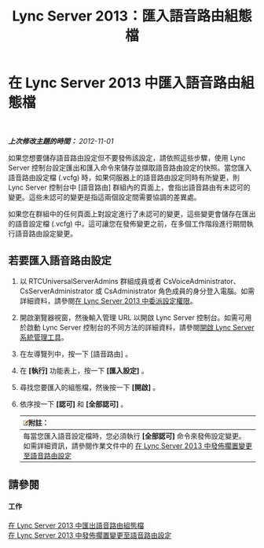 ﻿---
title: Lync Server 2013：匯入語音路由組態檔
TOCTitle: 匯入語音路由組態檔
ms:assetid: 4bac05e5-ed8b-4f10-96b0-b8a65ff356ec
ms:mtpsurl: https://technet.microsoft.com/zh-tw/library/Gg398301(v=OCS.15)
ms:contentKeyID: 49290857
ms.date: 08/10/2015
mtps_version: v=OCS.15
ms.translationtype: HT
---

# 在 Lync Server 2013 中匯入語音路由組態檔

 

_**上次修改主題的時間：** 2012-11-01_

如果您想要儲存語音路由設定但不要發佈該設定，請依照這些步驟，使用 Lync Server 控制台設定匯出和匯入命令來儲存並擷取語音路由設定的快照。當您匯入語音路由設定檔 (.vcfg) 時，如果伺服器上的語音路由設定同時有所變更，則 Lync Server 控制台中 \[語音路由\] 群組內的頁面上，會指出語音路由有未認可的變更。這些未認可的變更是指這兩個設定間需要協調的差異處。

如果您在群組中的任何頁面上對設定進行了未認可的變更，這些變更會儲存在匯出的語音設定檔 (.vcfg) 中。這可讓您在發佈變更之前，在多個工作階段進行期間執行語音路由設定變更。

## 若要匯入語音路由設定

1.  以 RTCUniversalServerAdmins 群組成員或者 CsVoiceAdministrator、CsServerAdministrator 或 CsAdministrator 角色成員的身分登入電腦。如需詳細資料，請參閱[在 Lync Server 2013 中委派設定權限](lync-server-2013-delegate-setup-permissions.md)。

2.  開啟瀏覽器視窗，然後輸入管理 URL 以開啟 Lync Server 控制台。如需可用於啟動 Lync Server 控制台的不同方法的詳細資料，請參閱[開啟 Lync Server 系統管理工具](lync-server-2013-open-lync-server-administrative-tools.md)。

3.  在左導覽列中，按一下 \[語音路由\] 。

4.  在 **\[執行\]** 功能表上，按一下 **\[匯入設定\]** 。

5.  尋找您要匯入的組態檔，然後按一下 **\[開啟\]** 。

6.  依序按一下 **\[認可\]** 和 **\[全部認可\]** 。
    
    <table>
    <thead>
    <tr class="header">
    <th><img src="images/Gg398811.note(OCS.15).gif" title="note" alt="note" />附註：</th>
    </tr>
    </thead>
    <tbody>
    <tr class="odd">
    <td>每當您匯入語音設定檔時，您必須執行 <strong>[全部認可]</strong> 命令來發佈設定變更。如需詳細資訊，請參閱作業文件中的 <a href="lync-server-2013-publish-pending-changes-to-the-voice-routing-configuration.md">在 Lync Server 2013 中發佈擱置變更至語音路由設定</a></td>
    </tr>
    </tbody>
    </table>


## 請參閱

#### 工作

[在 Lync Server 2013 中匯出語音路由組態檔](lync-server-2013-export-a-voice-route-configuration-file.md)  
[在 Lync Server 2013 中發佈擱置變更至語音路由設定](lync-server-2013-publish-pending-changes-to-the-voice-routing-configuration.md)

